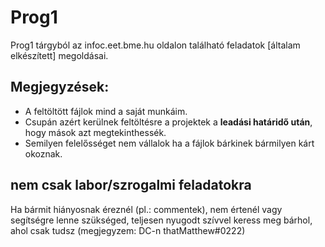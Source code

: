 # Prog1
Prog1 tárgyból az infoc.eet.bme.hu oldalon található feladatok [általam elkészített] megoldásai.

## Megjegyzések:
  - A feltöltött fájlok mind a saját munkáim.
  - Csupán azért kerülnek feltöltésre a projektek a __leadási határidő után__, hogy mások azt megtekinthessék.
  - Semilyen felelősséget nem vállalok ha a fájlok bárkinek bármilyen kárt okoznak.

## nem csak labor/szrogalmi feladatokra

Ha bármit hiányosnak éreznél (pl.: commentek), nem értenél vagy segítségre lenne szükséged, teljesen nyugodt szívvel keress meg bárhol, ahol csak tudsz
(megjegyzem: DC-n thatMatthew#0222)
